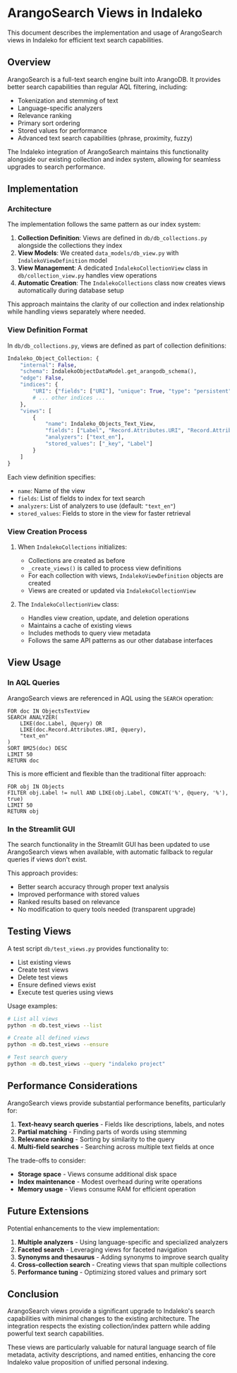 # ArangoSearch Views in Indaleko

This document describes the implementation and usage of ArangoSearch views in Indaleko for efficient text search capabilities.

## Overview

ArangoSearch is a full-text search engine built into ArangoDB. It provides better search capabilities than regular AQL filtering, including:

- Tokenization and stemming of text
- Language-specific analyzers
- Relevance ranking
- Primary sort ordering
- Stored values for performance
- Advanced text search capabilities (phrase, proximity, fuzzy)

The Indaleko integration of ArangoSearch maintains this functionality alongside our existing collection and index system, allowing for seamless upgrades to search performance.

## Implementation

### Architecture

The implementation follows the same pattern as our index system:

1. **Collection Definition**: Views are defined in `db/db_collections.py` alongside the collections they index
2. **View Models**: We created `data_models/db_view.py` with `IndalekoViewDefinition` model
3. **View Management**: A dedicated `IndalekoCollectionView` class in `db/collection_view.py` handles view operations
4. **Automatic Creation**: The `IndalekoCollections` class now creates views automatically during database setup

This approach maintains the clarity of our collection and index relationship while handling views separately where needed.

### View Definition Format

In `db/db_collections.py`, views are defined as part of collection definitions:

```python
Indaleko_Object_Collection: {
    "internal": False,
    "schema": IndalekoObjectDataModel.get_arangodb_schema(),
    "edge": False,
    "indices": {
        "URI": {"fields": ["URI"], "unique": True, "type": "persistent"},
        # ... other indices ...
    },
    "views": [
        {
            "name": Indaleko_Objects_Text_View,
            "fields": ["Label", "Record.Attributes.URI", "Record.Attributes.Description"],
            "analyzers": ["text_en"],
            "stored_values": ["_key", "Label"]
        }
    ]
}
```

Each view definition specifies:
- `name`: Name of the view
- `fields`: List of fields to index for text search
- `analyzers`: List of analyzers to use (default: `"text_en"`)
- `stored_values`: Fields to store in the view for faster retrieval

### View Creation Process

1. When `IndalekoCollections` initializes:
   - Collections are created as before
   - `_create_views()` is called to process view definitions
   - For each collection with views, `IndalekoViewDefinition` objects are created
   - Views are created or updated via `IndalekoCollectionView`

2. The `IndalekoCollectionView` class:
   - Handles view creation, update, and deletion operations
   - Maintains a cache of existing views
   - Includes methods to query view metadata
   - Follows the same API patterns as our other database interfaces

## View Usage

### In AQL Queries

ArangoSearch views are referenced in AQL using the `SEARCH` operation:

```aql
FOR doc IN ObjectsTextView
SEARCH ANALYZER(
    LIKE(doc.Label, @query) OR 
    LIKE(doc.Record.Attributes.URI, @query),
    "text_en"
)
SORT BM25(doc) DESC
LIMIT 50
RETURN doc
```

This is more efficient and flexible than the traditional filter approach:

```aql
FOR obj IN Objects
FILTER obj.Label != null AND LIKE(obj.Label, CONCAT('%', @query, '%'), true)
LIMIT 50
RETURN obj
```

### In the Streamlit GUI

The search functionality in the Streamlit GUI has been updated to use ArangoSearch views when available, with automatic fallback to regular queries if views don't exist.

This approach provides:
- Better search accuracy through proper text analysis
- Improved performance with stored values
- Ranked results based on relevance
- No modification to query tools needed (transparent upgrade)

## Testing Views

A test script `db/test_views.py` provides functionality to:
- List existing views
- Create test views
- Delete test views
- Ensure defined views exist
- Execute test queries using views

Usage examples:

```bash
# List all views
python -m db.test_views --list

# Create all defined views
python -m db.test_views --ensure

# Test search query 
python -m db.test_views --query "indaleko project"
```

## Performance Considerations

ArangoSearch views provide substantial performance benefits, particularly for:

1. **Text-heavy search queries** - Fields like descriptions, labels, and notes
2. **Partial matching** - Finding parts of words using stemming
3. **Relevance ranking** - Sorting by similarity to the query
4. **Multi-field searches** - Searching across multiple text fields at once

The trade-offs to consider:
- **Storage space** - Views consume additional disk space
- **Index maintenance** - Modest overhead during write operations
- **Memory usage** - Views consume RAM for efficient operation

## Future Extensions

Potential enhancements to the view implementation:

1. **Multiple analyzers** - Using language-specific and specialized analyzers
2. **Faceted search** - Leveraging views for faceted navigation 
3. **Synonyms and thesaurus** - Adding synonyms to improve search quality
4. **Cross-collection search** - Creating views that span multiple collections
5. **Performance tuning** - Optimizing stored values and primary sort

## Conclusion

ArangoSearch views provide a significant upgrade to Indaleko's search capabilities with minimal changes to the existing architecture. The integration respects the existing collection/index pattern while adding powerful text search capabilities.

These views are particularly valuable for natural language search of file metadata, activity descriptions, and named entities, enhancing the core Indaleko value proposition of unified personal indexing.